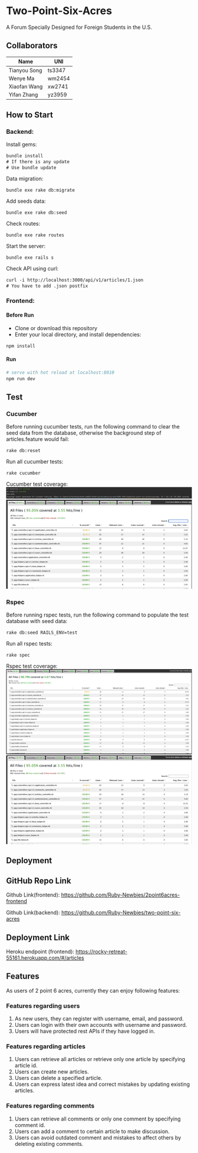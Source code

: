 # Two-Point-Six-Acres

A Forum Specially Designed for Foreign Students in the U.S.

## Collaborators

| Name         | UNI    |
| ------------ | ------ |
| Tianyou Song | ts3347 |
| Wenye Ma     | wm2454 |
| Xiaofan Wang | xw2741 |
| Yifan Zhang  | yz3959 |


## How to Start

### Backend:

Install gems:
```shell
bundle install  
# If there is any update
# Use bundle update
```

Data migration:
```shell
bundle exe rake db:migrate
```

Add seeds data:
```shell
bundle exe rake db:seed
```

Check routes:
```shell
bundle exe rake routes
```

Start the server:
```shell
bundle exe rails s
```

Check API using curl:
```shell
curl -i http://localhost:3000/api/v1/articles/1.json
# You have to add .json postfix
```

### Frontend:

#### Before Run
- Clone or download this repository
- Enter your local directory, and install dependencies:

``` bash
npm install
```

#### Run
``` bash
# serve with hot reload at localhost:8010
npm run dev
```


## Test

### Cucumber

Before running cucumber tests, run the following command to clear the seed data from the database,
otherwise the background step of articles.feature would fail:
```shell
rake db:reset
```

Run all cucumber tests:
```shell
rake cucumber
```

Cucumber test coverage:
![coverage stats 1](./cucumber-coverage-1.png)
![coverage stats 2](./cucumber-coverage-2.png)

### Rspec

Before running rspec tests, run the following command to populate the test database with seed data:
```shell
rake db:seed RAILS_ENV=test
```

Run all rspec tests:
```shell
rake spec
```

Rspec test coverage:
![coverage stats 1](./rspec-coverage-1.png)
![coverage stats 1](./rspec-coverage-2.png)

## Deployment

## GitHub Repo Link
Github Link(frontend): https://github.com/Ruby-Newbies/2point6acres-frontend

Github Link(backend): https://github.com/Ruby-Newbies/two-point-six-acres

## Deployment Link
Heroku endpoint (frontend): https://rocky-retreat-55161.herokuapp.com/#/articles

## Features

As users of 2 point 6 acres, currently they can enjoy following features:

### Features regarding users
1. As new users, they can register with username, email, and password.
2. Users can login with their own accounts with username and password.
3. Users will have protected rest APIs if they have logged in.

### Features regarding articles

1. Users can retrieve all articles or retrieve only one article by specifying article id.
2. Users can create new articles.
3. Users can delete a specified article.
4. Users can express latest idea and correct mistakes by updating existing articles.

### Features regarding comments

1. Users can retrieve all comments or only one comment by specifying comment id.
2. Users can add a comment to certain article to make discussion.
3. Users can avoid outdated comment and mistakes to affect others by deleting existing comments.

